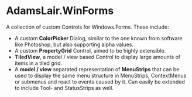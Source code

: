 AdamsLair.WinForms
==================

A collection of custom Controls for Windows.Forms. These include:

* A custom **ColorPicker** Dialog, similar to the one known from software like Photoshop, but also supporting alpha values.
* A custom **PropertyGrid** Control, aimed to be highly extensible.
* **TiledView**, a model / view based Control to display large amounts of items in a tiled grid.
* A **model / view** separated representation of **MenuStrips** that can be used to display the same menu structure in MenuStrips, ContextMenus or submenus and react to events caused by it. Can easily be extended to include Tool- and StatusStrips as well.
